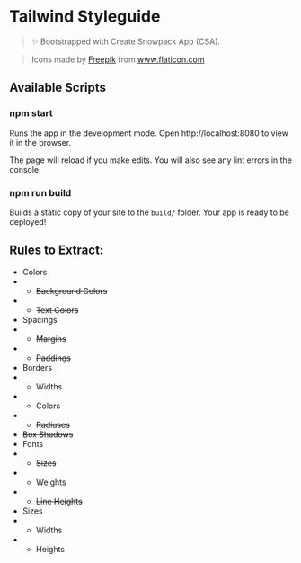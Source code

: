 # Tailwind Styleguide

> ✨ Bootstrapped with Create Snowpack App (CSA).

> Icons made by <a href="http://www.freepik.com/" title="Freepik">Freepik</a> from <a href="https://www.flaticon.com/" title="Flaticon"> www.flaticon.com</a>

## Available Scripts

### npm start

Runs the app in the development mode.
Open http://localhost:8080 to view it in the browser.

The page will reload if you make edits.
You will also see any lint errors in the console.

### npm run build

Builds a static copy of your site to the `build/` folder.
Your app is ready to be deployed!

## Rules to Extract:

- Colors
- - ~~Background Colors~~
- - ~~Text Colors~~
- Spacings
- - ~~Margins~~
- - ~~Paddings~~
- Borders
- - Widths
- - Colors
- - ~~Radiuses~~
- ~~Box Shadows~~
- Fonts
- - ~~Sizes~~
- - Weights
- - ~~Line Heights~~
- Sizes
- - Widths
- - Heights
